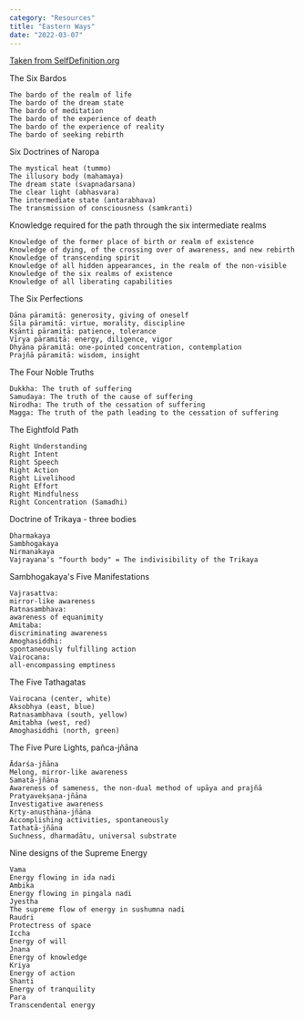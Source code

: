 ```yaml
---
category: "Resources" 
title: "Eastern Ways"
date: "2022-03-07"
---
```


[Taken from SelfDefinition.org](https://selfdefinition.org/)


The Six Bardos 

    The bardo of the realm of life 
    The bardo of the dream state 
    The bardo of meditation 
    The bardo of the experience of death 
    The bardo of the experience of reality 
    The bardo of seeking rebirth 

Six Doctrines of Naropa 

    The mystical heat (tummo) 
    The illusory body (mahamaya) 
    The dream state (svapnadarsana) 
    The clear light (abhasvara) 
    The intermediate state (antarabhava) 
    The transmission of consciousness (samkranti) 

Knowledge required for the path through the six intermediate realms 

    Knowledge of the former place of birth or realm of existence 
    Knowledge of dying, of the crossing over of awareness, and new rebirth 
    Knowledge of transcending spirit 
    Knowledge of all hidden appearances, in the realm of the non-visible 
    Knowledge of the six realms of existence 
    Knowledge of all liberating capabilities 

The Six Perfections 

    Dāna pāramitā: generosity, giving of oneself 
    Śīla pāramitā: virtue, morality, discipline 
    Kṣānti pāramitā: patience, tolerance 
    Vīrya pāramitā: energy, diligence, vigor 
    Dhyāna pāramitā: one-pointed concentration, contemplation 
    Prajñā pāramitā: wisdom, insight 

The Four Noble Truths 

    Dukkha: The truth of suffering 
    Samudaya: The truth of the cause of suffering 
    Nirodha: The truth of the cessation of suffering 
    Magga: The truth of the path leading to the cessation of suffering 

The Eightfold Path 

    Right Understanding 
    Right Intent  
    Right Speech 
    Right Action 
    Right Livelihood 
    Right Effort 
    Right Mindfulness 
    Right Concentration (Samadhi) 

Doctrine of Trikaya - three bodies 

    Dharmakaya 
    Sambhogakaya 
    Nirmanakaya 
    Vajrayana's "fourth body" = The indivisibility of the Trikaya 

Sambhogakaya's Five Manifestations 

    Vajrasattva: 
    mirror-like awareness 
    Ratnasambhava: 
    awareness of equanimity 
    Amitaba: 
    discriminating awareness 
    Amoghasiddhi: 
    spontaneously fulfilling action 
    Vairocana: 
    all-encompassing emptiness 

The Five Tathagatas 

    Vairocana (center, white) 
    Aksobhya (east, blue) 
    Ratnasambhava (south, yellow) 
    Amitabha (west, red) 
    Amoghasiddhi (north, green) 

The Five Pure Lights, pañca-jñāna 

    Ādarśa-jñāna 
    Melong, mirror-like awareness 
    Samatā-jñāna 
    Awareness of sameness, the non-dual method of upāya and prajñā 
    Pratyavekṣaṇa-jñāna 
    Investigative awareness 
    Kṛty-anuṣṭhāna-jñāna 
    Accomplishing activities, spontaneously 
    Tathatā-jñāna 
    Suchness, dharmadātu, universal substrate 

Nine designs of the Supreme Energy 

    Vama  
    Energy flowing in ida nadi  
    Ambika 
    Energy flowing in pingala nadi 
    Jyestha 
    The supreme flow of energy in sushumna nadi 
    Raudri 
    Protectress of space 
    Iccha 
    Energy of will 
    Jnana 
    Energy of knowledge 
    Kriya 
    Energy of action 
    Shanti 
    Energy of tranquility 
    Para 
    Transcendental energy 

